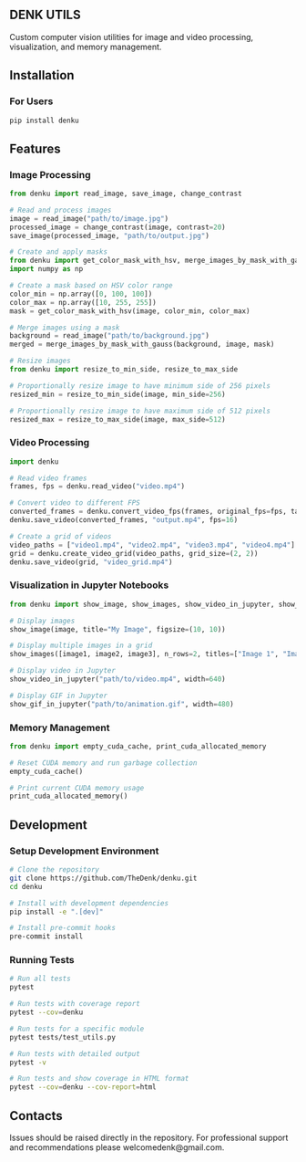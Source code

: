 ## DENK UTILS

Custom computer vision utilities for image and video processing, visualization, and memory management.


## Installation

### For Users
```bash
pip install denku
```

## Features

### Image Processing
```python
from denku import read_image, save_image, change_contrast

# Read and process images
image = read_image("path/to/image.jpg")
processed_image = change_contrast(image, contrast=20)
save_image(processed_image, "path/to/output.jpg")

# Create and apply masks
from denku import get_color_mask_with_hsv, merge_images_by_mask_with_gauss
import numpy as np

# Create a mask based on HSV color range
color_min = np.array([0, 100, 100])
color_max = np.array([10, 255, 255])
mask = get_color_mask_with_hsv(image, color_min, color_max)

# Merge images using a mask
background = read_image("path/to/background.jpg")
merged = merge_images_by_mask_with_gauss(background, image, mask)

# Resize images
from denku import resize_to_min_side, resize_to_max_side

# Proportionally resize image to have minimum side of 256 pixels
resized_min = resize_to_min_side(image, min_side=256)

# Proportionally resize image to have maximum side of 512 pixels
resized_max = resize_to_max_side(image, max_side=512)
```

### Video Processing
```python
import denku

# Read video frames
frames, fps = denku.read_video("video.mp4")

# Convert video to different FPS
converted_frames = denku.convert_video_fps(frames, original_fps=fps, target_fps=16)
denku.save_video(converted_frames, "output.mp4", fps=16)

# Create a grid of videos
video_paths = ["video1.mp4", "video2.mp4", "video3.mp4", "video4.mp4"]
grid = denku.create_video_grid(video_paths, grid_size=(2, 2))
denku.save_video(grid, "video_grid.mp4")
```

### Visualization in Jupyter Notebooks
```python
from denku import show_image, show_images, show_video_in_jupyter, show_gif_in_jupyter

# Display images
show_image(image, title="My Image", figsize=(10, 10))

# Display multiple images in a grid
show_images([image1, image2, image3], n_rows=2, titles=["Image 1", "Image 2", "Image 3"])

# Display video in Jupyter
show_video_in_jupyter("path/to/video.mp4", width=640)

# Display GIF in Jupyter
show_gif_in_jupyter("path/to/animation.gif", width=480)
```

### Memory Management
```python
from denku import empty_cuda_cache, print_cuda_allocated_memory

# Reset CUDA memory and run garbage collection
empty_cuda_cache()

# Print current CUDA memory usage
print_cuda_allocated_memory()
```


## Development

### Setup Development Environment
```bash
# Clone the repository
git clone https://github.com/TheDenk/denku.git
cd denku

# Install with development dependencies
pip install -e ".[dev]"

# Install pre-commit hooks
pre-commit install
```

### Running Tests
```bash
# Run all tests
pytest

# Run tests with coverage report
pytest --cov=denku

# Run tests for a specific module
pytest tests/test_utils.py

# Run tests with detailed output
pytest -v

# Run tests and show coverage in HTML format
pytest --cov=denku --cov-report=html
```


## Contacts
<p>Issues should be raised directly in the repository. For professional support and recommendations please <a>welcomedenk@gmail.com</a>.</p>

